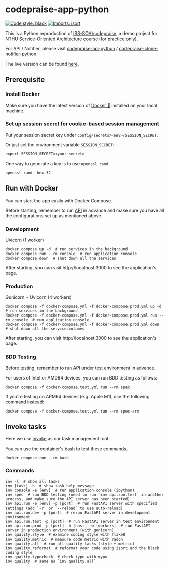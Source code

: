# codepraise-app-python
[![Code style: black](https://img.shields.io/badge/code%20style-black-000000.svg)](https://github.com/psf/black)
[![Imports: isort](https://img.shields.io/badge/%20imports-isort-%231674b1?style=flat&labelColor=ef8336)](https://pycqa.github.io/isort/)

This is a Python reproduction of [ISS-SOA/codepraise](https://github.com/ISS-SOA/codepraise), a demo project for NTHU Service-Oriented Architecture course (for practice only).

For API / Notifier, please visit [codepraise-api-python](https://github.com/as10896/codepraise-api-python) / [codepraise-clone-notifier-python](https://github.com/as10896/codepraise-clone-notifier-python).

The live version can be found [here](https://codepraise-app-python.herokuapp.com/).

## Prerequisite
### Install Docker
Make sure you have the latest version of [Docker 🐳](https://www.docker.com/get-started) installed on your local machine.

### Set up session secret for cookie-based session management
Put your session secret key under `config/secrets/<env>/SESSION_SECRET`.

Or just set the environment variable `SESSION_SECRET`:
```shell
export SESSION_SECRET=<your secret>
```

One way to generate a key is to use `openssl rand`
```shell
openssl rand -hex 32
```

## Run with Docker
You can start the app easily with Docker Compose.

Before starting, remember to run [API](https://github.com/as10896/codepraise-api-python#run-with-docker) in advance and make sure you have all the configurations set up as mentioned above.

### Development

Uvicorn (1 worker)
```shell
docker compose up -d  # run services in the background
docker compose run --rm console  # run application console
docker compose down  # shut down all the services
```
After starting, you can visit http://localhost:3000 to see the application's page.

### Production
Gunicorn + Uvicorn (4 workers)
```shell
docker compose -f docker-compose.yml -f docker-compose.prod.yml up -d  # run services in the background
docker compose -f docker-compose.yml -f docker-compose.prod.yml run --rm console  # run application console
docker compose -f docker-compose.yml -f docker-compose.prod.yml down  # shut down all the servicesvolumes
```
After starting, you can visit http://localhost:3000 to see the application's page.

### BDD Testing

Before testing, remember to run API under [test environment](https://github.com/as10896/codepraise-api-python#testing) in advance.

For users of Intel or AMD64 devices, you can run BDD testing as follows:
```shell
docker compose -f docker-compose.test.yml run --rm spec
```

If you're testing on ARM64 devices (e.g. Apple M1), use the following command instead:
```shell
docker compose -f docker-compose.test.yml run --rm spec-arm
```


## Invoke tasks
Here we use [invoke](https://docs.pyinvoke.org/) as our task management tool.

You can use the container's bash to test these commands.
```shell
docker compose run --rm bash
```

### Commands
```shell
inv -l  # show all tasks
inv [task] -h  # show task help message
inv console -e [env]  # run application console (ipython)
inv spec  # run BDD testing (need to run `inv api.run.test` in another process, and make sure the API server has been started)
inv api.run -e [env] -p [port]  # run FastAPI server with specified settings (add `-r` or `--reload` to use auto-reload)
inv api.run.dev -p [port]  # rerun FastAPI server in development environment
inv api.run.test -p [port]  # run FastAPI server in test environment
inv api.run.prod -p [port] -h [host] -w [workers]  # run FastAPI server in production environment (with gunicorn)
inv quality.style  # examine coding style with flake8
inv quality.metric  # measure code metric with radon
inv quality.all  # run all quality tasks (style + metric)
inv quality.reformat  # reformat your code using isort and the black coding style
inv quality.typecheck  # check type with mypy
inv quality  # same as `inv quality.all`
```
